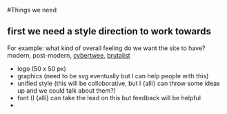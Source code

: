 #Things we need

## first we need a style direction to work towards
For example: what kind of overall feeling do we want the site to have? modern, post-modern, [cybertwee](http://cybertwee.net/), [brutalist](http://brutalistwebsites.com/)

- logo (50 x 50 px)
- graphics (need to be svg eventually but I can help people with this)
- unified style (this will be colloborative, but I {alli} can throw some ideas up and we could talk about them?)
- font (I {alli} can take the lead on this but feedback will be helpful
- 
